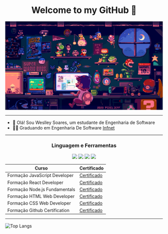 <center>
    <h1 align="center">
        Welcome to my GitHub 🤟
    </h1>
</center>

![Super Mario Bros code](we.gif)


----

- 👋 Olá! Sou Weslley Soares, um estudante de Engenharia de Software <br>
- 👨‍🎓 Graduando em Engenharia De Software [Infnet](https://faculdadeinfnet.com.br/faculdade/engenharia-de-software/)<br>

---



<h3 align="center"> Linguagem e Ferramentas </h3>
<p align="center">
 <img src="https://cdn.jsdelivr.net/gh/devicons/devicon@latest/icons/html5/html5-original-wordmark.svg" width="70px"> <img src="https://cdn.jsdelivr.net/gh/devicons/devicon@latest/icons/css3/css3-original-wordmark.svg" width="70px"> <img src="https://cdn.jsdelivr.net/gh/devicons/devicon@latest/icons/javascript/javascript-original.svg" width="70px">   <img src="https://cdn.jsdelivr.net/gh/devicons/devicon@latest/icons/react/react-original-wordmark.svg" width="70px">



 |Curso | Certificado |
 |------|-------------|
 |Formação JavaScript Developer|[Certificado](https://www.dio.me/certificate/Q7SRLHEB/share)
 |Formação React Developer|[Certificado](#)
 |Formação Node.js Fundamentals|[Certificado](#)
 |Formação HTML Web Developer|[Certificado](#)
 |Formação CSS Web Developer|[Certificado](#)
 |Formação Github Certification|[Certificado](#) 


 </p>
 
---

 ![Top Langs](https://github-readme-stats.vercel.app/api/top-langs/?username=weslleysoaresc&layout=donut)







 
          
          
          
          
          
          

<!--
**Weslleysoaresc/weslleysoaresc** is a ✨ _special_ ✨ repository because its `README.md` (this file) appears on your GitHub profile.

Here are some ideas to get you started:

- 🔭 I’m currently working on ...
- 🌱 I’m currently learning ...
- 👯 I’m looking to collaborate on ...
- 🤔 I’m looking for help with ...
- 💬 Ask me about ...
- 📫 How to reach me: ...
- 😄 Pronouns: ...
- ⚡ Fun fact: ...
-->




[def]: https://github-readme-stats.vercel.app/api/top-langs/?username=Weslleysoaresc&layout=compact